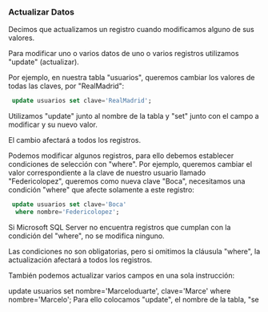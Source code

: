 ### Actualizar Datos

Decimos que actualizamos un registro cuando modificamos alguno de sus valores.

Para modificar uno o varios datos de uno o varios registros utilizamos "update" (actualizar).

Por ejemplo, en nuestra tabla "usuarios", queremos cambiar los valores de todas las claves, por "RealMadrid":

```sql
 update usuarios set clave='RealMadrid';
 ```
Utilizamos "update" junto al nombre de la tabla y "set" junto con el campo a modificar y su nuevo valor.

El cambio afectará a todos los registros.

Podemos modificar algunos registros, para ello debemos establecer condiciones de selección con "where".
Por ejemplo, queremos cambiar el valor correspondiente a la clave de nuestro usuario llamado "Federicolopez", queremos como nueva clave "Boca", necesitamos una condición "where" que afecte solamente a este registro:

```sql
 update usuarios set clave='Boca'
  where nombre='Federicolopez';
```
Si Microsoft SQL Server no encuentra registros que cumplan con la condición del "where", no se modifica ninguno.

Las condiciones no son obligatorias, pero si omitimos la cláusula "where", la actualización afectará a todos los registros.

También podemos actualizar varios campos en una sola instrucción:

 update usuarios set nombre='Marceloduarte', clave='Marce'
  where nombre='Marcelo';
Para ello colocamos "update", el nombre de la tabla, "se